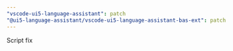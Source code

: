 ```yaml
---
"vscode-ui5-language-assistant": patch
"@ui5-language-assistant/vscode-ui5-language-assistant-bas-ext": patch
---
```


Script fix
